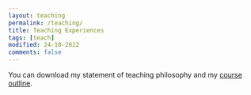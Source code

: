 ```yaml
---
layout: teaching
permalink: /teaching/
title: Teaching Experiences
tags: [teach]
modified: 24-10-2022
comments: false
---
```

You can download my statement of teaching philosophy and my <a href="https://drive.google.com/file/d/1coQwyTd_mo34YPHsVOKSKQGCAQUaBOge/view?usp=sharing" target="_blank">course outline</a>.
